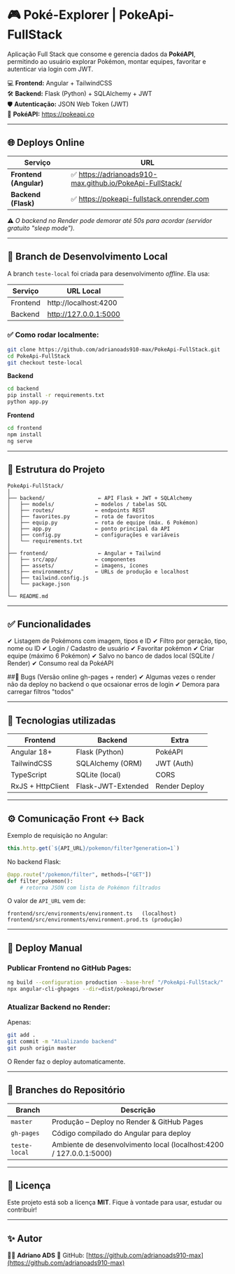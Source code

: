 
# 🎮 Poké-Explorer | PokeApi-FullStack

Aplicação Full Stack que consome e gerencia dados da **PokéAPI**, permitindo ao usuário explorar Pokémon, montar equipes, favoritar e autenticar via login com JWT.

💻 **Frontend:** Angular + TailwindCSS  
🛠 **Backend:** Flask (Python) + SQLAlchemy + JWT  
🛡 **Autenticação:** JSON Web Token (JWT)  
🐍 **PokéAPI:** https://pokeapi.co  

---

## 🌐 Deploys Online

| Serviço       | URL |
|--------------|-----|
| **Frontend (Angular)** | ✅ https://adrianoads910-max.github.io/PokeApi-FullStack/ |
| **Backend (Flask)**    | ✅ https://pokeapi-fullstack.onrender.com |

⚠ *O backend no Render pode demorar até 50s para acordar (servidor gratuito "sleep mode").*

---

## 🧪 Branch de Desenvolvimento Local

A branch `teste-local` foi criada para desenvolvimento *offline*. Ela usa:

| Serviço      | URL Local |
|--------------|-----------|
| Frontend     | http://localhost:4200 |
| Backend      | http://127.0.0.1:5000 |

### ✅ Como rodar localmente:

```bash
git clone https://github.com/adrianoads910-max/PokeApi-FullStack.git
cd PokeApi-FullStack
git checkout teste-local
````

**Backend**

```bash
cd backend
pip install -r requirements.txt
python app.py
```

**Frontend**

```bash
cd frontend
npm install
ng serve
```

---

## 🧱 Estrutura do Projeto

```
PokeApi-FullStack/
│
├── backend/                 ← API Flask + JWT + SQLAlchemy
│   ├── models/             ← modelos / tabelas SQL
│   ├── routes/             ← endpoints REST
│   ├── favorites.py        ← rota de favoritos
│   ├── equip.py            ← rota de equipe (máx. 6 Pokémon)
│   ├── app.py              ← ponto principal da API
│   ├── config.py           ← configurações e variáveis
│   └── requirements.txt
│
├── frontend/                ← Angular + Tailwind
│   ├── src/app/            ← componentes
│   ├── assets/             ← imagens, ícones
│   ├── environments/       ← URLs de produção e localhost
│   ├── tailwind.config.js
│   └── package.json
│
└── README.md
```

---

## ✅ Funcionalidades

✔ Listagem de Pokémons com imagem, tipos e ID
✔ Filtro por geração, tipo, nome ou ID
✔ Login / Cadastro de usuário
✔ Favoritar pokémon
✔ Criar equipe (máximo 6 Pokémon)
✔ Salvo no banco de dados local (SQLite / Render)
✔ Consumo real da PokéAPI


##🐜 Bugs (Versão online gh-pages + render)
✔ Algumas vezes o render não da deploy no backend o que ocsaionar erros de login
✔ Demora para carregar filtros "todos"

---

## 🧠 Tecnologias utilizadas

| Frontend          | Backend            | Extra         |
| ----------------- | ------------------ | ------------- |
| Angular 18+       | Flask (Python)     | PokéAPI       |
| TailwindCSS       | SQLAlchemy (ORM)   | JWT (Auth)    |
| TypeScript        | SQLite (local)     | CORS          |
| RxJS + HttpClient | Flask-JWT-Extended | Render Deploy |

---

## ⚙ Comunicação Front ↔ Back

Exemplo de requisição no Angular:

```typescript
this.http.get(`${API_URL}/pokemon/filter?generation=1`)
```

No backend Flask:

```python
@app.route("/pokemon/filter", methods=["GET"])
def filter_pokemon():
    # retorna JSON com lista de Pokémon filtrados
```

O valor de `API_URL` vem de:

```
frontend/src/environments/environment.ts   (localhost)
frontend/src/environments/environment.prod.ts (produção)
```

---

## 🚀 Deploy Manual

### Publicar **Frontend** no GitHub Pages:

```bash
ng build --configuration production --base-href "/PokeApi-FullStack/"
npx angular-cli-ghpages --dir=dist/pokeapi/browser
```

### Atualizar **Backend** no Render:

Apenas:

```bash
git add .
git commit -m "Atualizando backend"
git push origin master
```

O Render faz o deploy automaticamente.

---

## 📌 Branches do Repositório

| Branch        | Descrição                                                           |
| ------------- | ------------------------------------------------------------------- |
| `master`      | Produção – Deploy no Render & GitHub Pages                          |
| `gh-pages`    | Código compilado do Angular para deploy                             |
| `teste-local` | Ambiente de desenvolvimento local (localhost:4200 / 127.0.0.1:5000) |

---

## 📄 Licença

Este projeto está sob a licença **MIT**.
Fique à vontade para usar, estudar ou contribuir!

---

## ✨ Autor

👨‍💻 **Adriano ADS**
📌 GitHub: [https://github.com/adrianoads910-max](https://github.com/adrianoads910-max)
